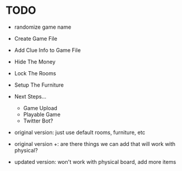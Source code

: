 # TODO

- randomize game name

- Create Game File
- Add Clue Info to Game File
- Hide The Money
- Lock The Rooms
- Setup The Furniture
- Next Steps...
  - Game Upload
  - Playable Game
  - Twitter Bot?

- original version: just use default rooms, furniture, etc
- original version +: are there things we can add that will work with physical?
- updated version: won't work with physical board, add more items
